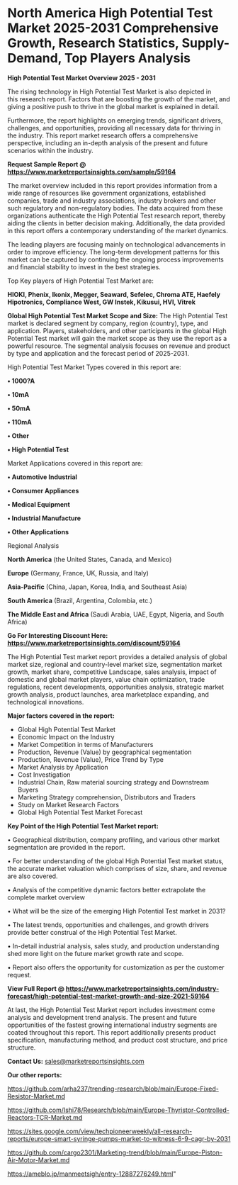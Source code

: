 # North America High Potential Test Market 2025-2031 Comprehensive Growth, Research Statistics, Supply-Demand,  Top Players Analysis

<Strong> High Potential Test Market Overview 2025 - 2031</strong>

The rising technology in High Potential Test Market is also depicted in this research report. Factors that are boosting the growth of the market, and giving a positive push to thrive in the global market is explained in detail.

Furthermore, the report highlights on emerging trends, significant drivers, challenges, and opportunities, providing all necessary data for thriving in the industry. This report market research offers a comprehensive perspective, including an in-depth analysis of the present and future scenarios within the industry.

<strong>Request Sample Report @ <a href=https://www.marketreportsinsights.com/sample/59164>https://www.marketreportsinsights.com/sample/59164</a></strong>

The market overview included in this report provides information from a wide range of resources like government organizations, established companies, trade and industry associations, industry brokers and other such regulatory and non-regulatory bodies. The data acquired from these organizations authenticate the High Potential Test research report, thereby aiding the clients in better decision making. Additionally, the data provided in this report offers a contemporary understanding of the market dynamics.

The leading players are focusing mainly on technological advancements in order to improve efficiency. The long-term development patterns for this market can be captured by continuing the ongoing process improvements and financial stability to invest in the best strategies.

Top Key players of High Potential Test Market are:

<strong>HIOKI, Phenix, Ikonix, Megger, Seaward, Sefelec, Chroma ATE, Haefely Hipotronics, Compliance West, GW Instek, Kikusui, HVI, Vitrek</strong>

<strong><b>Global High Potential Test Market Scope and Size:</b></strong>
The High Potential Test market is declared segment by company, region (country), type, and application. Players, stakeholders, and other participants in the global High Potential Test market will gain the market scope as they use the report as a powerful resource. The segmental analysis focuses on revenue and product by type and application and the forecast period of 2025-2031.

High Potential Test Market Types covered in this report are:

<strong>• 1000?A

• 10mA

• 50mA

• 110mA

• Other

• High Potential Test</strong>

Market Applications covered in this report are:

<strong>• Automotive Industrial

• Consumer Appliances

• Medical Equipment

• Industrial Manufacture

• Other Applications</strong> 

Regional Analysis

<strong>North America</strong> (the United States, Canada, and Mexico)

<strong>Europe</strong> (Germany, France, UK, Russia, and Italy)

<strong>Asia-Pacific</strong> (China, Japan, Korea, India, and Southeast Asia)

<strong>South America</strong> (Brazil, Argentina, Colombia, etc.)

<strong>The Middle East and Africa</strong> (Saudi Arabia, UAE, Egypt, Nigeria, and South Africa)

<strong>Go For Interesting Discount Here: <a href=https://www.marketreportsinsights.com/discount/59164>https://www.marketreportsinsights.com/discount/59164</a></strong>

The High Potential Test market report provides a detailed analysis of global market size, regional and country-level market size, segmentation market growth, market share, competitive Landscape, sales analysis, impact of domestic and global market players, value chain optimization, trade regulations, recent developments, opportunities analysis, strategic market growth analysis, product launches, area marketplace expanding, and technological innovations.

<strong><b>Major factors covered in the report:</b></strong>
<ul>
  <li>Global High Potential Test Market </li>
  <li>Economic Impact on the Industry</li>
  <li>Market Competition in terms of Manufacturers</li>
  <li>Production, Revenue (Value) by geographical segmentation</li>
  <li>Production, Revenue (Value), Price Trend by Type</li>
  <li>Market Analysis by Application</li>
  <li>Cost Investigation</li>
  <li>Industrial Chain, Raw material sourcing strategy and Downstream Buyers</li>
  <li>Marketing Strategy comprehension, Distributors and Traders</li>
  <li>Study on Market Research Factors</li>
  <li>Global High Potential Test Market Forecast</li>
</ul>

<strong><b>Key Point of the High Potential Test Market report:</b></strong>

• Geographical distribution, company profiling, and various other market segmentation are provided in the report.

• For better understanding of the global High Potential Test market status, the accurate market valuation which comprises of size, share, and revenue are also covered.

• Analysis of the competitive dynamic factors better extrapolate the complete market overview

• What will be the size of the emerging High Potential Test market in 2031?

• The latest trends, opportunities and challenges, and growth drivers provide better construal of the High Potential Test Market.

• In-detail industrial analysis, sales study, and production understanding shed more light on the future market growth rate and scope.

• Report also offers the opportunity for customization as per the customer request.

<strong><b>View Full Report @ <a href=https://www.marketreportsinsights.com/industry-forecast/high-potential-test-market-growth-and-size-2021-59164>https://www.marketreportsinsights.com/industry-forecast/high-potential-test-market-growth-and-size-2021-59164</a></b></strong>


At last, the High Potential Test Market report includes investment come analysis and development trend analysis. The present and future opportunities of the fastest growing international industry segments are coated throughout this report. This report additionally presents product specification, manufacturing method, and product cost structure, and price structure.

<strong>Contact Us:</strong>
sales@marketreportsinsights.com

<strong>Our other reports:</strong>

<a href=https://github.com/arha237/trending-research/blob/main/Europe-Fixed-Resistor-Market.md>https://github.com/arha237/trending-research/blob/main/Europe-Fixed-Resistor-Market.md</a>

<a href=https://github.com/Ishi78/Research/blob/main/Europe-Thyristor-Controlled-Reactors-TCR-Market.md>https://github.com/Ishi78/Research/blob/main/Europe-Thyristor-Controlled-Reactors-TCR-Market.md</a>

<a href=https://sites.google.com/view/techpioneerweekly/all-research-reports/europe-smart-syringe-pumps-market-to-witness-6-9-cagr-by-2031>https://sites.google.com/view/techpioneerweekly/all-research-reports/europe-smart-syringe-pumps-market-to-witness-6-9-cagr-by-2031</a>

<a href=https://github.com/cargo2301/Marketing-trend/blob/main/Europe-Piston-Air-Motor-Market.md>https://github.com/cargo2301/Marketing-trend/blob/main/Europe-Piston-Air-Motor-Market.md</a>

<a href=https://ameblo.jp/manmeetsigh/entry-12887276249.html>https://ameblo.jp/manmeetsigh/entry-12887276249.html</a>"

